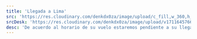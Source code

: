 ```yaml
---
title: 'Llegada a Lima'
src: 'https://res.cloudinary.com/denkdx0za/image/upload/c_fill,w_360,h_203,ar_16:9/v1711645766/LLEGADA-LIMA_yyqeed.png'
srcDesk: 'https://res.cloudinary.com/denkdx0za/image/upload/v1711645766/LLEGA_LIM_Mesa_de_trabajo_1_bttsbn.png'
desc: 'De acuerdo al horario de su vuelo estaremos pendiente a su llegada. En el aeropuerto de Lima nuestro agente lo esperará con un cartel con su nombre; este lo llevará con dirección a su alojamiento donde podrá descansar y prepararse para iniciar su aventura por Perú.'
---
```


